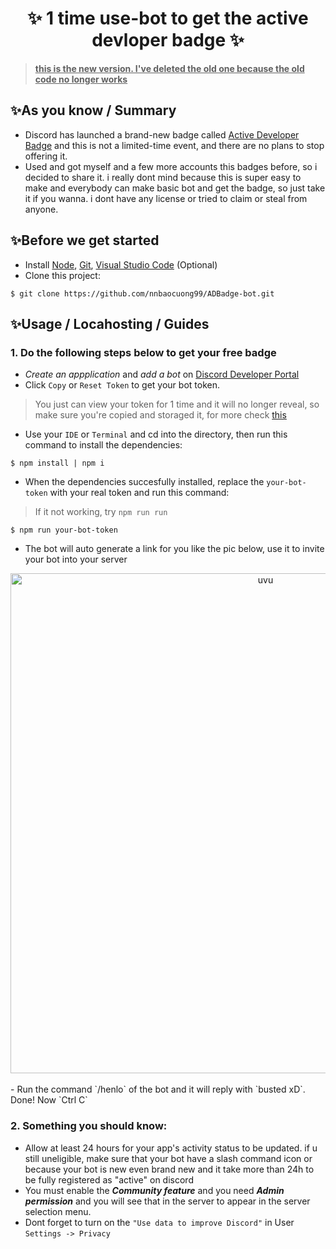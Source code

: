 <h1 align="center"> ✨ 1 time use-bot to get the active devloper badge ✨ </h1>

> <ins>**this is the new version. I've deleted the old one because the old code no longer works**</ins>


## ✨As you know / Summary
- Discord has launched a brand-new badge called [Active Developer Badge](https://support-dev.discord.com/hc/en-us/articles/10113997751447-Active-Developer-Badge) and this is not a limited-time event, and there are no plans to stop offering it.
- Used and got myself and a few more accounts this badges before, so i decided to share it. i really dont mind because this is super easy to make and everybody can make basic bot and get the badge, so just take it if you wanna. i dont have any license or tried to claim or steal from anyone.


## ✨Before we get started
- Install [Node](https://nodejs.org/en/), [Git](https://git-scm.com), [Visual Studio Code](https://code.visualstudio.com/insiders/) (Optional)
- Clone this project:
```
$ git clone https://github.com/nnbaocuong99/ADBadge-bot.git
```


## ✨Usage / Locahosting / Guides
### 1. Do the following steps below to get your free badge

- *Create an appplication* and *add a bot* on [Discord Developer Portal](https://discord.com/developers/applications)
- Click `Copy` or `Reset Token` to get your bot token.
> You just can view your token for 1 time and it will no longer reveal, so make sure you're copied and storaged it, for more check [this](https://support-dev.discord.com/hc/en-us/articles/6470840524311-Why-can-t-I-copy-my-bot-s-token-)
- Use your `IDE` or `Terminal` and cd into the directory, then run this command to install the dependencies:
```
$ npm install | npm i
```
- When the dependencies succesfully installed, replace the `your-bot-token` with your real token and run this command:
> If it not working, try `npm run run`
```
$ npm run your-bot-token
```
- The bot will auto generate a link for you like the pic below, use it to invite your bot into your server
<div align="center">
    <img src="https://user-images.githubusercontent.com/100349044/226507467-f1012c20-1002-4411-92e7-e3215932f910.png" alt="uvu" width="800">
    <br>
    <br>
</div>
- Run the command `/henlo` of the bot and it will reply with `busted xD`. Done! Now `Ctrl C`


### 2. Something you should know:
- Allow at least 24 hours for your app's activity status to be updated. if u still uneligible, make sure that your bot have a slash command icon or because your bot is new even brand new and it take more than 24h to be fully registered as "active" on discord 
- You must enable the ***Community feature*** and you need ***Admin permission*** and you will see that in the server to appear in the server selection menu.
- Dont forget to turn on the `"Use data to improve Discord"` in User `Settings -> Privacy`


















<!--

## ✨ others:

- package: https://www.npmjs.com/settings/nnbaocuong99/packages
- Dockerfile: [here](https://github.com/nnbaocuong99/ADBadge-bot/blob/main/Dockerfile)
